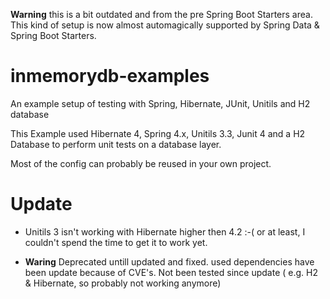 **Warning** this is a bit outdated and from the pre Spring Boot Starters area. This kind of setup is now almost automagically supported by Spring Data & Spring Boot Starters.


inmemorydb-examples
===================

An example setup of testing with Spring, Hibernate, JUnit, Unitils and H2 database

This Example used Hibernate 4, Spring 4.x, Unitils 3.3, Junit 4 and a H2 Database to perform unit tests on a database layer.

Most of the config can probably be reused in your own project.

Update 
===================
* Unitils 3 isn't working with Hibernate higher then 4.2 :-( or at least, I couldn't spend the time to get it to work yet. 

* **Waring** Deprecated untill updated and fixed. used dependencies have been update because of CVE's. Not been tested since update ( e.g. H2 & Hibernate, so probably not working anymore)

